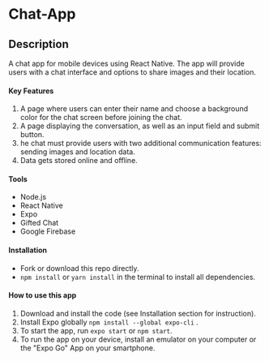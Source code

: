 # Chat-App

## Description

A chat app for mobile devices using React Native. The app will provide users with a chat interface and options to share images and their location.

#### Key Features

1. A page where users can enter their name and choose a background color for the chat screen before joining the chat.
2. A page displaying the conversation, as well as an input field and submit button.
3. he chat must provide users with two additional communication features: sending images and location data.
4. Data gets stored online and offline.

#### Tools

- Node.js
- React Native
- Expo
- Gifted Chat
- Google Firebase

#### Installation

- Fork or download this repo directly.
- `npm install` or `yarn install` in the terminal to install all dependencies.

#### How to use this app

1. Download and install the code (see Installation section for instruction).
2. Install Expo globally `npm install --global expo-cli` .
3. To start the app, run `expo start` or `npm start`.
4. To run the app on your device, install an emulator on your computer or the "Expo Go" App on your smartphone.
